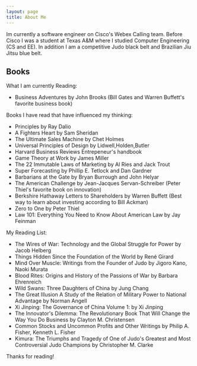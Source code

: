 ```yaml
---
layout: page
title: About Me
---
```


Im currently a software engineer on Cisco's Webex Calling team. Before Cisco I was a student at Texas A&M where I studied Computer Engineering (CS and EE). In addition I am a competitive Judo black belt and Brazilian Jiu Jitsu blue belt. 

## Books 

What I am currently Reading: 
* Business Adventures by John Brooks (Bill Gates and Warren Buffett's favorite business book)

Books I have read that have influenced my thinking:

* Principles by Ray Dalio
* A Fighters Heart by Sam Sheridan
* The Ultimate Sales Machine by Chet Holmes
* Universal Principles of Design by Lidwell,Holden,Butler
* Harvard Business Reviews Entrepeneur's handbook 
* Game Theory at Work by James Miller
* The 22 Immutable Laws of Marketing by Al Ries and Jack Trout 
* Super Forecasting by Phillip E. Tetlock and Dan Gardner 
* Barbarians at the Gate by Bryan Burrough and John Helyar 
* The American Challenge by Jean-Jacques Servan-Schreiber (Peter Thiel's favorite book on innovation)
* Berkshire Hathaway Letters to Shareholders by Warren Buffett (Best way to learn about investing according to Bill Ackman)
* Zero to One by Peter Thiel
* Law 101: Everything You Need to Know About American Law by Jay Feinman

My Reading List:

* The Wires of War: Technology and the Global Struggle for Power by Jacob Helberg
* Things Hidden Since the Foundation of the World
by René Girard
* Mind Over Muscle: Writings from the Founder of Judo by Jigoro Kano, Naoki Murata
* Blood Rites: Origins and History of the Passions of War by Barbara Ehrenreich
* Wild Swans: Three Daughters of China by Jung Chang
* The Great Illusion A Study of the Relation of Military Power to National Advantage by Norman Angell 
* Xi Jinping: The Governance of China Volume 1: by Xi Jinping 
* The Innovator's Dilemma: The Revolutionary Book That Will Change the Way You Do Business by Clayton M. Christensen 
* Common Stocks and Uncommon Profits and Other Writings by Philip A. Fisher, Kenneth L. Fisher
* Kimura: The Triumphs and Tragedy of One of Judo's Greatest and Most Controversial Judo Champions by Christopher M. Clarke 


Thanks for reading!
